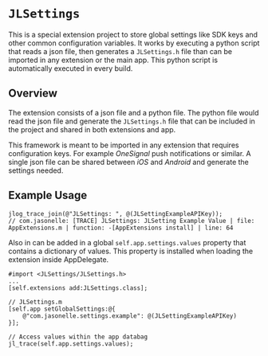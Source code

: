 # ``JLSettings``

This is a special extension project to store global settings like SDK keys
and other common configuration variables. 
It works by executing a python script that reads a json file, then generates a
`JLSettings.h` file than can be imported in any extension or the main app. 
This python script is automatically executed in every build.

## Overview

The extension consists of a json file and a python file.
The python file would read the json file and generate the
`JLSettings.h` file that can be included in the project
and shared in both extensions and app.

This framework is meant to be imported in any extension
that requires configuration keys. For example _OneSignal_ push notifications
or similar. A single json file can be shared between _iOS_ and _Android_
and generate the settings needed.


## Example Usage

```objc
jlog_trace_join(@"JLSettings: ", @(JLSettingExampleAPIKey));
// com.jasonelle: [TRACE] JLSettings: JLSetting Example Value | file: AppExtensions.m | function: -[AppExtensions install] | line: 64
```

Also in can be added in a global `self.app.settings.values` property that contains a dictionary of values. This property is installed when loading the extension inside AppDelegate.

```objc
#import <JLSettings/JLSettings.h>
...
[self.extensions add:JLSettings.class];
```

```objc
// JLSettings.m
[self.app setGlobalSettings:@{
    @"com.jasonelle.settings.example": @(JLSettingExampleAPIKey)
}];

// Access values within the app databag
jl_trace(self.app.settings.values);
```
